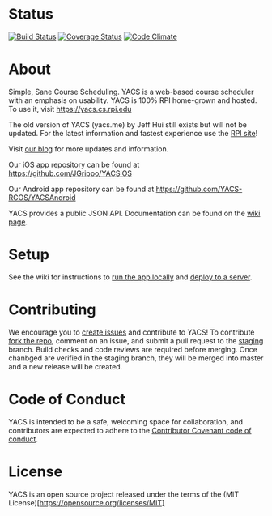 
# Status

[![Build Status](https://img.shields.io/travis/YACS-RCOS/yacs/master.svg)](https://travis-ci.org/YACS-RCOS/yacs)
[![Coverage Status](https://img.shields.io/coveralls/YACS-RCOS/yacs.svg)](https://coveralls.io/github/YACS-RCOS/yacs?branch=master)
[![Code Climate](https://img.shields.io/codeclimate/github/YACS-RCOS/yacs.svg)](https://codeclimate.com/github/YACS-RCOS/yacs)


# About

Simple, Sane Course Scheduling.
YACS is a web-based course scheduler with an emphasis on usability.
YACS is 100% RPI home-grown and hosted. To use it, visit https://yacs.cs.rpi.edu

The old version of YACS (yacs.me) by Jeff Hui still exists but will not be updated. For the latest information and fastest experience use the [RPI site](https://yacs.cs.rpi.edu)!

Visit [our blog](https://yacsblog.wordpress.com/) for more updates and information.

Our iOS app repository can be found at https://github.com/JGrippo/YACSiOS

Our Android app repository can be found at https://github.com/YACS-RCOS/YACSAndroid

YACS provides a public JSON API. Documentation can be found on the [wiki page](https://github.com/YACS-RCOS/yacs/wiki/API).

# Setup

See the wiki for instructions to [run the app locally](https://github.com/YACS-RCOS/yacs/wiki/Local-Setup) and [deploy to a server](https://github.com/YACS-RCOS/yacs/wiki/Deployment).

# Contributing

We encourage you to [create issues](https://github.com/YACS-RCOS/yacs/issues/new) and contribute to YACS! To contribute [fork the repo](https://github.com/YACS-RCOS/yacs/fork), comment on an issue, and submit a pull request to the [staging](https://github.com/YACS-RCOS/yacs/tree/staging) branch. Build checks and code reviews are required before merging. Once chanbged are verified in the staging branch, they will be merged into master and a new release will be created.

# Code of Conduct

YACS is intended to be a safe, welcoming space for collaboration, and contributors are expected to adhere to the [Contributor Covenant code of conduct](http://contributor-covenant.org/).

# License
YACS is an open source project released under the terms of the (MIT License)[https://opensource.org/licenses/MIT]
